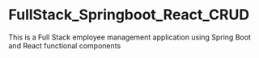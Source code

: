 # FullStack_Springboot_React_CRUD
This is a Full Stack employee management application using Spring Boot and React functional components
